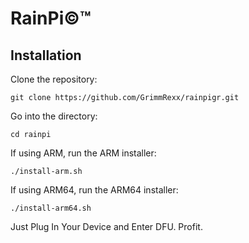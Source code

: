 # RainPi©™
## Installation
Clone the repository:
```
git clone https://github.com/GrimmRexx/rainpigr.git
```
Go into the directory:
```
cd rainpi
```
If using ARM, run the ARM installer:
```
./install-arm.sh
```
If using ARM64, run the ARM64 installer:
```
./install-arm64.sh
```
Just Plug In Your Device and Enter DFU.
Profit.
